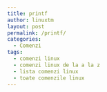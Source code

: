 ```yaml
---
title: printf
author: linuxtm
layout: post
permalink: /printf/
categories:
  - Comenzi
tags:
  - comenzi linux
  - comenzi linux de la a la z
  - lista comenzi linux
  - toate comenzile linux
---
```

